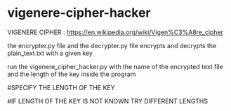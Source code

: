 # vigenere-cipher-hacker


VIGENERE CIPHER : https://en.wikipedia.org/wiki/Vigen%C3%A8re_cipher


the encrypter.py file and the decrypter.py file encrypts and decrypts the plain_text.txt with a given key

run the vigenere_cipher_hacker.py with the name of the encrypted text file and the length of the key inside the program

#SPECIFY THE LENGTH OF THE KEY 


#IF LENGTH OF THE KEY IS NOT KNOWN TRY DIFFERENT LENGTHS

